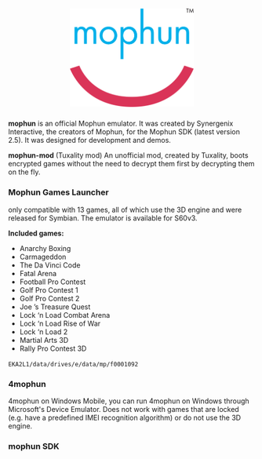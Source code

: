 <h1 align="center">
        <img height="60%" width="50%" src="mophun_logo.png"><br>
</h1>


**mophun** is an official Mophun emulator. It was created by Synergenix Interactive, the creators of Mophun, for the Mophun SDK (latest version 2.5). It was designed for development and demos.

**mophun-mod** (Tuxality mod)
An unofficial mod, created by Tuxality, boots encrypted games without the need to decrypt them first by decrypting them on the fly.

### Mophun Games Launcher
only compatible with 13 games, all of which use the 3D engine and were released for Symbian. The emulator is available for S60v3.

**Included games:**

- Anarchy Boxing
- Carmageddon
- The Da Vinci Code
- Fatal Arena
- Football Pro Contest
- Golf Pro Contest 1
- Golf Pro Contest 2
- Joe ’s Treasure Quest
- Lock ‘n Load Combat Arena
- Lock ‘n Load Rise of War
- Lock ‘n Load 2
- Martial Arts 3D
- Rally Pro Contest 3D

<code>EKA2L1/data/drives/e/data/mp/f0001092</code>

### 4mophun 
4mophun on Windows Mobile, you can run 4mophun on Windows through Microsoft's Device Emulator. Does not work with games that are locked (e.g. have a predefined IMEI recognition algorithm) or do not use the 3D engine.

### mophun SDK
